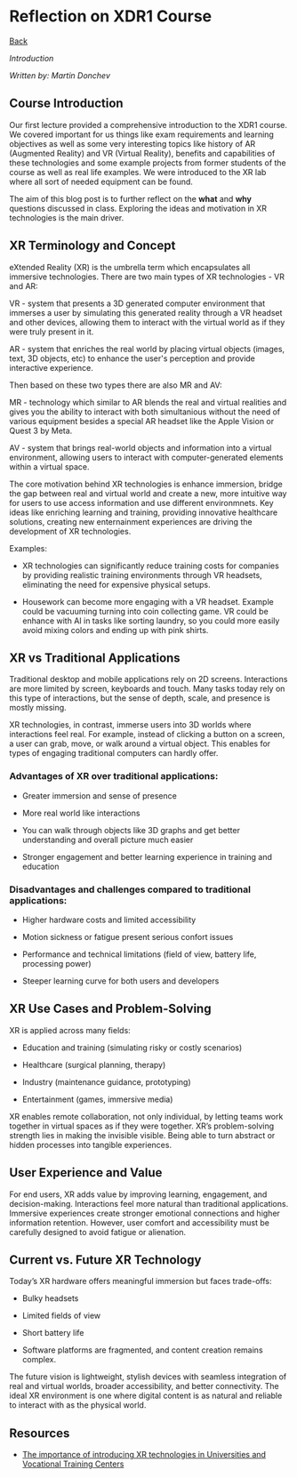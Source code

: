 # Reflection on XDR1 Course

[Back](../README.md)

_Introduction_

_Written by: Martin Donchev_

## Course Introduction
Our first lecture provided a comprehensive introduction to the XDR1 course. We covered important for us things like exam requirements and learning objectives as well as some very interesting topics like history of AR (Augmented Reality) and VR (Virtual Reality), benefits and capabilities of these technologies and some example projects from former students of the course as well as real life examples.
We were introduced to the XR lab where all sort of needed equipment can be found.

The aim of this blog post is to further reflect on the **what** and **why** questions discussed in class. Exploring the ideas and motivation in XR technologies is the main driver.

## XR Terminology and Concept

eXtended Reality (XR) is the umbrella term which encapsulates all immersive technologies. There are two main types of XR technologies - VR and AR:

VR - system that presents a 3D generated computer environment that immerses a user by simulating this generated reality through a VR headset and other devices, allowing them to interact with the virtual world as if they were truly present in it.

AR - system that enriches the real world by placing virtual objects (images, text, 3D objects, etc) to enhance the user's perception and provide interactive experience.

Then based on these two types there are also MR and AV:

MR - technology which similar to AR blends the real and virtual realities and gives you the ability to interact with both simultanious without the need of various equipment besides a special AR headset like the Apple Vision or Quest 3 by Meta.

AV - system that brings real-world objects and information into a virtual environment, allowing users to interact with computer-generated elements within a virtual space.

The core motivation behind XR technologies is enhance immersion, bridge the gap between real and virtual world and create a new, more intuitive way for users to use access information and use different environmnets. Key ideas like enriching learning and training, providing innovative healthcare solutions, creating new enternainment experiences are driving the development of XR technologies.

Examples: 

- XR technologies can significantly reduce training costs for companies by providing realistic training environments through VR headsets, eliminating the need for expensive physical setups.

- Housework can become more engaging with a VR headset. Example could be vacuuming turning into coin collecting game. VR could be enhance with AI in tasks like sorting laundry, so you could more easily avoid mixing colors and ending up with pink shirts.

## XR vs Traditional Applications

Traditional desktop and mobile applications rely on 2D screens. Interactions are more limited by screen, keyboards and touch. Many tasks today rely on this type of interactions, but the sense of depth, scale, and presence is mostly missing.

XR technologies, in contrast, immerse users into 3D worlds where interactions feel real. For example, instead of clicking a button on a screen, a user can grab, move, or walk around a virtual object. This enables for types of engaging traditional computers can hardly offer.

### Advantages of XR over traditional applications:

- Greater immersion and sense of presence

- More real world like interactions

- You can walk through objects like 3D graphs and get better understanding and overall picture much easier

- Stronger engagement and better learning experience in training and education

### Disadvantages and challenges compared to traditional applications:

- Higher hardware costs and limited accessibility

- Motion sickness or fatigue present serious confort issues

- Performance and technical limitations (field of view, battery life, processing power)

- Steeper learning curve for both users and developers

## XR Use Cases and Problem-Solving
XR is applied across many fields:

- Education and training (simulating risky or costly scenarios) 

- Healthcare (surgical planning, therapy)

- Industry (maintenance guidance, prototyping)

- Entertainment (games, immersive media)

 XR enables remote collaboration, not only individual, by letting teams work together in virtual spaces as if they were together. XR’s problem-solving strength lies in making the invisible visible. Being able to turn abstract or hidden processes into tangible experiences.

## User Experience and Value
For end users, XR adds value by improving learning, engagement, and decision-making. Interactions feel more natural than traditional applications. Immersive experiences create stronger emotional connections and higher information retention. However, user comfort and accessibility must be carefully designed to avoid fatigue or alienation.

## Current vs. Future XR Technology
Today’s XR hardware offers meaningful immersion but faces trade-offs: 

- Bulky headsets 

- Limited fields of view 

- Short battery life 

- Software platforms are fragmented, and content creation remains complex. 

The future vision is lightweight, stylish devices with seamless integration of real and virtual worlds, broader accessibility, and better connectivity. The ideal XR environment is one where digital content is as natural and reliable to interact with as the physical world.

## Resources
- [The importance of introducing XR technologies in Universities and Vocational Training Centers](https://alliance4xr.eu/2024/07/03/the-importance-of-introducing-xr-technologies-in-universities-and-professional-training-centers/#:~:text=XR%20technologies%20can%20contribute%20significantly,in%20an%20increasingly%20digital%20world.)